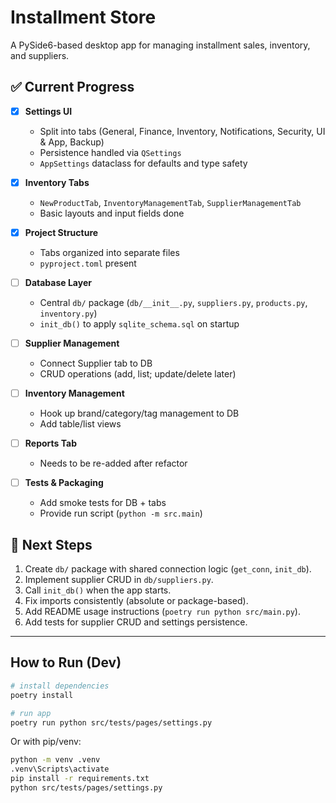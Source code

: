# Installment Store

A PySide6-based desktop app for managing installment sales, inventory, and suppliers.

## ✅ Current Progress

- [x] **Settings UI**
  - Split into tabs (General, Finance, Inventory, Notifications, Security, UI & App, Backup)
  - Persistence handled via `QSettings`
  - `AppSettings` dataclass for defaults and type safety

- [x] **Inventory Tabs**
  - `NewProductTab`, `InventoryManagementTab`, `SupplierManagementTab`
  - Basic layouts and input fields done

- [x] **Project Structure**
  - Tabs organized into separate files
  - `pyproject.toml` present

- [ ] **Database Layer**
  - Central `db/` package (`db/__init__.py`, `suppliers.py`, `products.py`, `inventory.py`)
  - `init_db()` to apply `sqlite_schema.sql` on startup

- [ ] **Supplier Management**
  - Connect Supplier tab to DB
  - CRUD operations (add, list; update/delete later)

- [ ] **Inventory Management**
  - Hook up brand/category/tag management to DB
  - Add table/list views

- [ ] **Reports Tab**
  - Needs to be re-added after refactor

- [ ] **Tests & Packaging**
  - Add smoke tests for DB + tabs
  - Provide run script (`python -m src.main`)

## 🚀 Next Steps

1. Create `db/` package with shared connection logic (`get_conn`, `init_db`).
2. Implement supplier CRUD in `db/suppliers.py`.
3. Call `init_db()` when the app starts.
4. Fix imports consistently (absolute or package-based).
5. Add README usage instructions (`poetry run python src/main.py`).
6. Add tests for supplier CRUD and settings persistence.

---

## How to Run (Dev)

```bash
# install dependencies
poetry install

# run app
poetry run python src/tests/pages/settings.py
```

Or with pip/venv:

```bash
python -m venv .venv
.venv\Scripts\activate
pip install -r requirements.txt
python src/tests/pages/settings.py
```
